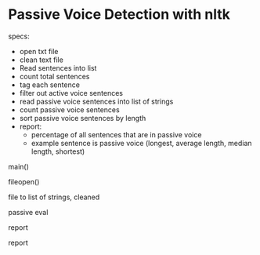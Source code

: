 Passive Voice Detection with nltk
==================================

specs:

* open txt file
* clean text file
* Read sentences into list
* count total sentences
* tag each sentence
* filter out active voice sentences
* read passive voice sentences into list of strings
* count passive voice sentences
* sort passive voice sentences by length
* report:
  * percentage of all sentences that are in passive voice
  * example sentence is passive voice (longest, average length, median length, shortest)





main()

fileopen()

file to list of strings, cleaned

passive eval

report



report
